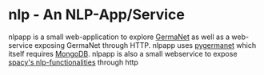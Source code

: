 # nlp - An NLP-App/Service

nlpapp is a small web-application to explore [GermaNet](www.sfs.uni-tuebingen.de/GermaNet/) as well as a web-service exposing GermaNet through HTTP.
nlpapp uses [pygermanet](https://pypi.python.org/pypi/pygermanet/) which itself requires [MongoDB](https://www.mongodb.com/de).
nlpapp is also a small webservice to expose [spacy's nlp-functionalities](https://spacy.io/) through http
